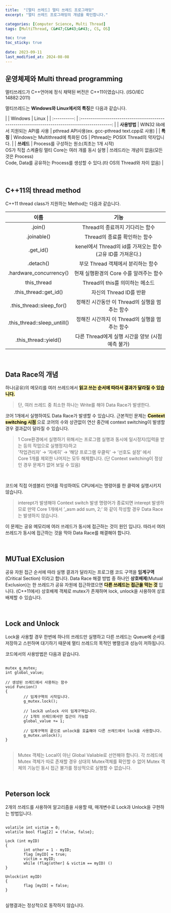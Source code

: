 ```yaml
---
title:  "[멀티 쓰레드] 멀티 쓰레드 프로그래밍"
excerpt: "멀티 쓰레드 프로그래밍의 개념을 확인합니다."

categories: [Computer Science, Multi Thread]
tags: [MultiThread, C&#47;C&#43;&#43;, CS, OS]

toc: true
toc_sticky: true
 
date: 2023-09-11
last_modified_at: 2024-08-08
---
```


## 운영체제와 Multi thread programming
멀티쓰레드가 C\++언어에 정식 채택된 버전은 C++11이였습니다. (ISO/IEC 14882:2011)

멀티쓰레드는 **Windows와 Linux에서의 특징**은 다음과 같습니다.

|              |                                             Windows                                             | Linux                                                                                                                     |
| :----------: | :---------------------------------------------------------------------------------------------: |
| **사용방법** |                                WIN32 lib에서 지원되는 API를 사용                                | pthread API사용(ex. gcc-pthread text.cpp로 사용)                                                                          |
|   **특징**   |                                Windows는 Multithread에 특화된 OS                                | Pthread는 POSIX Thread의 약자입니다.                                                                                      |
|  **쓰레드**  | Process를 구성하는 원소(최초는 1개 시작)<br/>OS가 직접 스케쥴링 멀티 Core는 여러 개를 동시 실행 | 쓰레드라는 개념이 없음(모든 것은 Process)<br/>Code, Data를 공유하는 Process를 생성할 수 있다.(타 OS의 Thread와 차이 없음) |

<br/>

## C++11의 thread method
C++11 thread class가 지원하는 Method는 다음과 같습니다.

|             이름             |                            기능                             |
| :--------------------------: | :---------------------------------------------------------: |
|           .join()            |               Thread의 종료까지 기다리는 함수               |
|         .joinable()          |                Thread의 종료를 확인하는 함수                |
|          .get_id()           | kenel에서 Thread의 id를 가져오는 함수 (고유 ID를 가져온다.) |
|          .detach()           |             부모 Thread 객체에서 분리하는 함수              |
|   .hardware_concurrency()    |           현재 실행환경의 Core 수를 알려주는 함수           |
|         this_thread          |               Thread의 this를 의미하는 메소드               |
|    .this_thread::get_id()    |                   자신의 Thread ID를 반환                   |
|  .this_thread::sleep_for()   |       정해진 시간동안 이 Thread의 실행을 멈추는 함수        |
| .this_thread::sleep_untill() |       정해진 시간까지 이 Thread의 실행을 멈추는 함수        |
|    .this_thread::yield()     |      다른 Thread에게 실행 시간을 양보 (시점 예측 불가)      |

<br/>

## Data Race의 개념
하나(공유)의 메모리를 여러 쓰레드에서 <span style="color:black;background-color:#fff5b1"> __읽고 쓰는 순서에 따라서 결과가 달라질 수 있습니다.__ </span>
>단, 여러 쓰레드 중 최소한 하나는 Write를 해야 Data Race가 발생한다.

코어 1개에서 실행하여도 Data Race가 발생할 수 있습니다.
근본적인 문제는 <span style="color:black;background-color:#fff5b1"> **Context switching 시점** </span> 으로 코어의 수와 상관없이
연산 중간에 context switching이 발생할 경우 결과값이 달라질 수 있습니다.
>1 Core환경에서 실행하기 위해서는 프로그램 실행과 동시에
일시정지(입력을 받는 등의 작업으로 실행정지)하고<br/>
’작업관리자’ → ‘자세히’ → ‘해당 프로그램 우클릭’ → ‘선호도 설정’ 에서<br/>
Core 1개를 제외한 나머지는 모두 해제합니다.
(단 Context switching이 정상인 경우 문제가 없어 보일 수 있음)

<br/>

코드에 직접 어셈블리 언어를 작성하여도 CPU에서는 명령어를 한 클럭에 실행시키지 않습니다.
>interept가 발생해야 Context switch 발생
명령어가 종료되면 interept 발생하므로 만약 Core 1개에서
’_asm add sum, 2;’ 와 같이 작성할 경우 Data Race는 발생하지 않습니다.

이 문제는 공유 메모리에 여러 쓰레드가 동시에 접근하는 것이 원인 입니다.
따라서 여러 쓰레드가 동시에 접근하는 것을 막아 Data Race를 해결해야 합니다.

<br/>

## MUTual EXclusion
공유 자원 접근 순서에 따라 실행 결과가 달라지는 프로그램 코드 구역을 **임계구역**(Critical Section)
이라고 합니다. Data Race 해결 방법 중 하나인 **상호배제**(Mutual Exclusion)는
한 쓰레드가 공유 자원에 접근하였으면 <span style="color:black;background-color:#fff5b1">**다른 쓰레드는 접근을 막는 것**</span> 입니다.
(C++11에서) 상호배제 객체로 mutex가 존재하며 lock, unlock을 사용하여 상호배제할 수 있습니다.

<br/>


## Lock and Unlock
Lock을 사용할 경우 한번에 하나의 쓰레드만 실행하고 
다른 쓰레드는 Queue에 순서를 저장하고 스핀하며 대기하기 때문에 
멀티 쓰레드의 목적인 병렬성과 성능이 저하됩니다.

코드에서의 사용방법은 다음과 같습니다.
<pre>
<code>
mutex g_mutex;
int global_value;

// 생성된 쓰레드에서 사용하는 함수
void Funcion()
{
		// 임계구역의 시작입니다.
		g_mutex.lock();    

		// lock과 unlock 사이 임계구역입니다.
		// 1개의 쓰레드에서만 접근이 가능합
		global_value += 1; 

		// 임계구역의 끝으로 unlock을 호출해야 다른 쓰레드에서 lock을 사용합니다.
		g_mutex.unlock();  
}
</code>
</pre>

>Mutex 객체는 Local이 아닌 Global Valiable로 선언해야 합니다.
각 쓰레드에 Mutex 객체가 따로 존재할 경우 상대의 Mutex객체를 확인할 수 없어
Mutex 객체의 기능인 동시 접근 불가를 정상적으로 실행할 수 없습니다.

<br/>

## Peterson lock
2개의 쓰레드를 사용하여 알고리즘을 사용할 때, 매개변수로 Lock과 Unlock을 구현하는 방법입니다.
<pre>
<code>
volatile int victim = 0;
volatile bool flag[2] = (false, false};

Lock (int myID)
{
		int other = 1 - myID;
		flag [myID] = true;
		victim = myID;
		while (flag(other] & victim == myID) ()
}

Unlock(int myID)
{
		flag [myID] = false;
}
</code>
</pre>
실행결과는 정상적으로 동작하지 않습니다.

<br/>
